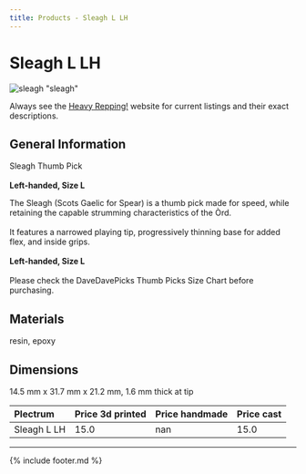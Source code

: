 ```yaml
---
title: Products - Sleagh L LH
---
```


# Sleagh L LH

![sleagh](../assets/img/sleagh.jpg) "sleagh"

Always see the [Heavy Repping!](https://www.heavyrepping.com) website for current listings and their exact descriptions.

## General Information
Sleagh Thumb Pick<br/><br/>**Left-handed, Size L**

The Sleagh (Scots Gaelic for Spear) is a thumb pick made for speed, while retaining the capable strumming characteristics of the Òrd.<br/><br/>It features a narrowed playing tip, progressively thinning base for added flex, and inside grips.<br/><br/>**Left-handed, Size L**<br/><br/>Please check the DaveDavePicks Thumb Picks Size Chart before purchasing.

## Materials
resin, epoxy

## Dimensions
14.5 mm x 31.7 mm x 21.2 mm, 1.6 mm thick at tip

| **Plectrum**                                        | **Price 3d printed**   | **Price handmade**   | **Price cast**   |
|:----------------------------------------------------|:-----------------------|:---------------------|:-----------------|
| Sleagh L LH                                          | 15.0               | nan             | 15.0         |

---

{% include footer.md %}